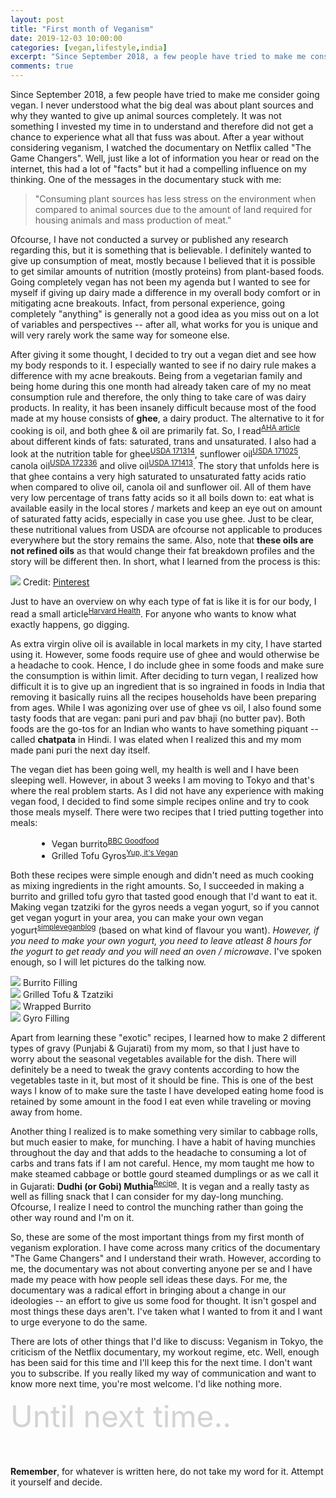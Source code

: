 ```yaml
---
layout: post
title: "First month of Veganism"
date: 2019-12-03 10:00:00
categories: [vegan,lifestyle,india]
excerpt: "Since September 2018, a few people have tried to make me consider going vegan. I never understood what the big deal was about plant sources and why they wanted to give up animal sources completely. It was not something I invested my time in to understand and therefore did not get a chance to experience what all that fuss was about. After a year without considering veganism, I watched the documentary on Netflix called \"The Game Changers\"."
comments: true
---
```


Since September 2018, a few people have tried to make me consider going vegan. I never understood what the big deal was about plant sources and why they wanted to give up animal sources completely. It was not something I invested my time in to understand and therefore did not get a chance to experience what all that fuss was about. After a year without considering veganism, I watched the documentary on Netflix called "The Game Changers". Well, just like a lot of information you hear or read on the internet, this had a lot of "facts" but it had a compelling influence on my thinking. One of the messages in the documentary stuck with me:

> "Consuming plant sources has less stress on the environment when compared to animal sources due to the amount of land required for housing animals and mass production of meat."

Ofcourse, I have not conducted a survey or published any research regarding this, but it is something that is believable. I definitely wanted to give up consumption of meat, mostly because I believed that it is possible to get similar amounts of nutrition (mostly proteins) from plant-based foods. Going completely vegan has not been my agenda but I wanted to see for myself if giving up dairy made a difference in my overall body comfort or in mitigating acne breakouts. Infact, from personal experience, going completely "anything" is generally not a good idea as you miss out on a lot of variables and perspectives -- after all, what works for you is unique and will very rarely work the same way for someone else.

After giving it some thought, I decided to try out a vegan diet and see how my body responds to it. I especially wanted to see if no dairy rule makes a difference with my acne breakouts. Being from a vegetarian family and being home during this one month had already taken care of my no meat consumption rule and therefore, the only thing to take care of was dairy products. In reality, it has been insanely difficult because most of the food made at my house consists of __ghee__, a dairy product. The alternative to it for cooking is oil, and both ghee & oil are primarily fat. So, I read<sup>[AHA article](https://www.heart.org/en/health-topics/cholesterol/prevention-and-treatment-of-high-cholesterol-hyperlipidemia/the-skinny-on-fats)</sup> about different kinds of fats: saturated, trans and unsaturated. I also had a look at the nutrition table for ghee<sup>[USDA 171314](https://fdc.nal.usda.gov/fdc-app.html#/food-details/171314/nutrients)</sup>, sunflower oil<sup>[USDA 171025](https://fdc.nal.usda.gov/fdc-app.html#/food-details/171025/nutrients)</sup>, canola oil<sup>[USDA 172336](https://fdc.nal.usda.gov/fdc-app.html#/food-details/172336/nutrients)</sup> and olive oil<sup>[USDA 171413](https://fdc.nal.usda.gov/fdc-app.html#/food-details/171413/nutrients)</sup>. The story that unfolds here is that ghee contains a very high saturated to unsaturated fatty acids ratio when compared to olive oil, canola oil and sunflower oil. All of them have very low percentage of trans fatty acids so it all boils down to: eat what is available easily in the local stores / markets and keep an eye out on amount of saturated fatty acids, especially in case you use ghee. Just to be clear, these nutritional values from USDA are ofcourse not applicable to produces everywhere but the story remains the same. Also, note that __these oils are not refined oils__ as that would change their fat breakdown profiles and the story will be different then. In short, what I learned from the process is this:
 
<div class="feature-image">
  <img src="/img/post_imgs/fats_quality.jpg" />
  <span class="image-credit"> Credit: <a href="https://i.pinimg.com/originals/5e/ce/f2/5ecef292fada1c9b469b8a051111c490.jpg">Pinterest</a> </span>
</div>

Just to have an overview on why each type of fat is like it is for our body, I read a small article<sup>[Harvard Health](https://www.health.harvard.edu/staying-healthy/the-truth-about-fats-bad-and-good)</sup>. For anyone who wants to know what exactly happens, go digging.

As extra virgin olive oil is available in local markets in my city, I have started using it. However, some foods require use of ghee and would otherwise be a headache to cook. Hence, I do include ghee in some foods and make sure the consumption is within limit. After deciding to turn vegan, I realized how difficult it is to give up an ingredient that is so ingrained in foods in India that removing it basically ruins all the recipes households have been preparing from ages. While I was agonizing over use of ghee vs oil, I also found some tasty foods that are vegan: pani puri and pav bhaji (no butter pav). Both foods are the go-tos for an Indian who wants to have something piquant -- called __chatpata__ in Hindi. I was elated when I realized this and my mom made pani puri the next day itself.

The vegan diet has been going well, my health is well and I have been sleeping well. However, in about 3 weeks I am moving to Tokyo and that's where the real problem starts. As I did not have any experience with making vegan food, I decided to find some simple recipes online and try to cook those meals myself. There were two recipes that I tried putting together into meals:
  
<ul style="list-style-type: disc; margin-left: 3em">
  <li> Vegan burrito<sup><a href="https://www.bbcgoodfood.com/recipes/vegan-burritos">BBC Goodfood</a></sup></li>
  <li> Grilled Tofu Gyros<sup><a href="https://yupitsvegan.com/grilled-tofu-gyros/">Yup, it's Vegan</a></sup> </li>
</ul>

Both these recipes were simple enough and didn't need as much cooking as mixing ingredients in the right amounts. So, I succeeded in making a burrito and grilled tofu gyro that tasted good enough that I'd want to eat it. Making vegan tzatziki for the gyros needs a vegan yogurt, so if you cannot get vegan yogurt in your area, you can make your own vegan yogurt<sup>[simpleveganblog](https://simpleveganblog.com/soy-yogurt/print/8838/)</sup> (based on what kind of flavour you want). _However, if you need to make your own yogurt, you need to leave atleast 8 hours for the yogurt to get ready and you will need an oven / microwave_. I've spoken enough, so I will let pictures do the talking now.

<div class="row">
  <div class="col l5">
    <div class="feature-image">
      <img src="/img/post_imgs/burrito_filling.jpg" />
      <span class="image-credit"> Burrito Filling </span>
    </div>
  </div>
  <div class="col l5">
    <div class="feature-image">
      <img src="/img/post_imgs/grill_and_tzatziki.jpg" />
      <span class="image-credit"> Grilled Tofu & Tzatziki </span>
    </div>
  </div>
</div>
<div class="row">
  <div class="col l5">
    <div class="feature-image">
      <img src="/img/post_imgs/burrito_wrapped.jpg" />
      <span class="image-credit"> Wrapped Burrito </span>
    </div>
  </div>
  <div class="col l5">
    <div class="feature-image">
      <img src="/img/post_imgs/gyro_filling.jpg" />
      <span class="image-credit"> Gyro Filling </span>
    </div>
  </div>
</div>

Apart from learning these "exotic" recipes, I learned how to make 2 different types of gravy (Punjabi & Gujarati) from my mom, so that I just have to worry about the seasonal vegetables available for the dish. There will definitely be a need to tweak the gravy contents according to how the vegetables taste in it, but most of it should be fine. This is one of the best ways I know of to make sure the taste I have developed eating home food is retained by some amount in the food I eat even while traveling or moving away from home.

Another thing I realized is to make something very similar to cabbage rolls, but much easier to make, for munching. I have a habit of having munchies throughout the day and that adds to the headache to consuming a lot of carbs and trans fats if I am not careful. Hence, my mom taught me how to make steamed cabbage or bottle gourd steamed dumplings or as we call it in Gujarati: __Dudhi (or Gobi) Muthia__<sup>[Recipe](https://www.tarladalal.com/Doodhi-Muthia-(-Gujarati-Recipe)-553r)</sup>. It is vegan and a really tasty as well as filling snack that I can consider for my day-long munching. Ofcourse, I realize I need to control the munching rather than going the other way round and I'm on it.
 
So, these are some of the most important things from my first month of veganism exploration. I have come across many critics of the documentary "The Game Changers" and I understand their wrath. However, according to me, the documentary was not about converting anyone per se and I have made my peace with how people sell ideas these days. For me, the documentary was a radical effort in bringing about a change in our ideologies -- an effort to give us some food for thought. It isn't gospel and most things these days aren't. I've taken what I wanted to from it and I want to urge everyone to do the same.

There are lots of other things that I'd like to discuss: Veganism in Tokyo, the criticism of the Netflix documentary, my workout regime, etc. Well, enough has been said for this time and I'll keep this for the next time. I don't want you to subscribe. If you really liked my way of communication and want to know more next time, you're most welcome. I'd like nothing more.

<div style="font-size: 48px; color: rgba(211, 211, 211, 1); margin-bottom: 50px">
  Until next time..
</div>

<p class="notice"> <strong>Remember</strong>, for whatever is written here, do not take my word for it. Attempt it yourself and decide. </p>

